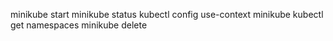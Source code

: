 minikube start
minikube status
kubectl config use-context minikube
kubectl get namespaces
minikube delete
